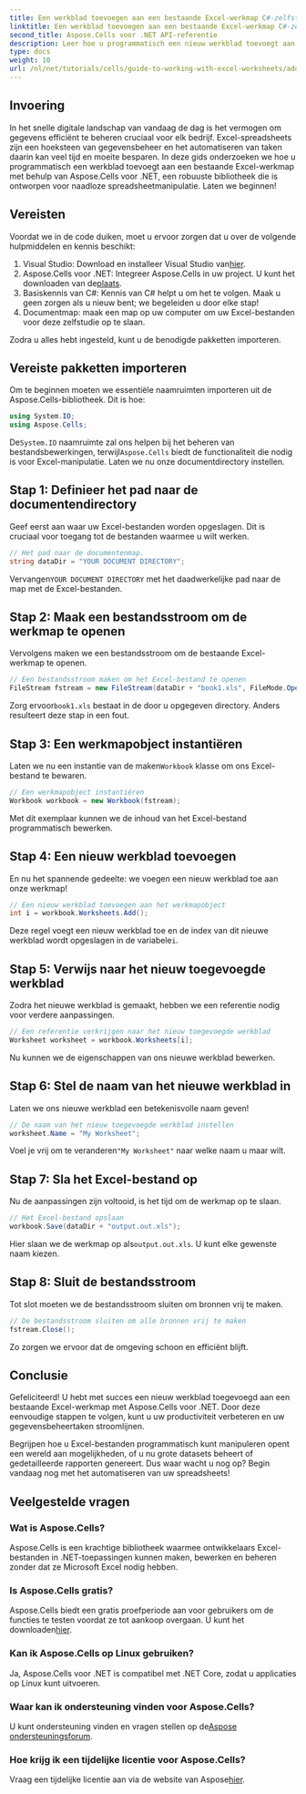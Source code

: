 ```yaml
---
title: Een werkblad toevoegen aan een bestaande Excel-werkmap C#-zelfstudie
linktitle: Een werkblad toevoegen aan een bestaande Excel-werkmap C#-zelfstudie
second_title: Aspose.Cells voor .NET API-referentie
description: Leer hoe u programmatisch een nieuw werkblad toevoegt aan een bestaande Excel-werkmap met Aspose.Cells voor .NET. Deze stapsgewijze handleiding behandelt het opslaan van de gewijzigde werkmap, waardoor het voor ontwikkelaars eenvoudig wordt.
type: docs
weight: 10
url: /nl/net/tutorials/cells/guide-to-working-with-excel-worksheets/adding-worksheet-to-existing-excel-workbook-csharp-tutorial/
---
```

## Invoering

In het snelle digitale landschap van vandaag de dag is het vermogen om gegevens efficiënt te beheren cruciaal voor elk bedrijf. Excel-spreadsheets zijn een hoeksteen van gegevensbeheer en het automatiseren van taken daarin kan veel tijd en moeite besparen. In deze gids onderzoeken we hoe u programmatisch een werkblad toevoegt aan een bestaande Excel-werkmap met behulp van Aspose.Cells voor .NET, een robuuste bibliotheek die is ontworpen voor naadloze spreadsheetmanipulatie. Laten we beginnen!

## Vereisten

Voordat we in de code duiken, moet u ervoor zorgen dat u over de volgende hulpmiddelen en kennis beschikt:

1.  Visual Studio: Download en installeer Visual Studio van[hier](https://visualstudio.microsoft.com/vs/).
2. Aspose.Cells voor .NET: Integreer Aspose.Cells in uw project. U kunt het downloaden van de[plaats](https://releases.aspose.com/cells/net/).
3. Basiskennis van C#: Kennis van C# helpt u om het te volgen. Maak u geen zorgen als u nieuw bent; we begeleiden u door elke stap!
4. Documentmap: maak een map op uw computer om uw Excel-bestanden voor deze zelfstudie op te slaan.

Zodra u alles hebt ingesteld, kunt u de benodigde pakketten importeren.

## Vereiste pakketten importeren

Om te beginnen moeten we essentiële naamruimten importeren uit de Aspose.Cells-bibliotheek. Dit is hoe:

```csharp
using System.IO;
using Aspose.Cells;
```

 De`System.IO` naamruimte zal ons helpen bij het beheren van bestandsbewerkingen, terwijl`Aspose.Cells` biedt de functionaliteit die nodig is voor Excel-manipulatie. Laten we nu onze documentdirectory instellen.

## Stap 1: Definieer het pad naar de documentendirectory

Geef eerst aan waar uw Excel-bestanden worden opgeslagen. Dit is cruciaal voor toegang tot de bestanden waarmee u wilt werken.

```csharp
// Het pad naar de documentenmap.
string dataDir = "YOUR DOCUMENT DIRECTORY";
```

 Vervangen`YOUR DOCUMENT DIRECTORY` met het daadwerkelijke pad naar de map met de Excel-bestanden.

## Stap 2: Maak een bestandsstroom om de werkmap te openen

Vervolgens maken we een bestandsstroom om de bestaande Excel-werkmap te openen.

```csharp
// Een bestandsstroom maken om het Excel-bestand te openen
FileStream fstream = new FileStream(dataDir + "book1.xls", FileMode.Open);
```

 Zorg ervoor`book1.xls` bestaat in de door u opgegeven directory. Anders resulteert deze stap in een fout.

## Stap 3: Een werkmapobject instantiëren

 Laten we nu een instantie van de maken`Workbook` klasse om ons Excel-bestand te bewaren.

```csharp
// Een werkmapobject instantiëren
Workbook workbook = new Workbook(fstream);
```

Met dit exemplaar kunnen we de inhoud van het Excel-bestand programmatisch bewerken.

## Stap 4: Een nieuw werkblad toevoegen

En nu het spannende gedeelte: we voegen een nieuw werkblad toe aan onze werkmap!

```csharp
// Een nieuw werkblad toevoegen aan het werkmapobject
int i = workbook.Worksheets.Add();
```

 Deze regel voegt een nieuw werkblad toe en de index van dit nieuwe werkblad wordt opgeslagen in de variabele`i`.

## Stap 5: Verwijs naar het nieuw toegevoegde werkblad

Zodra het nieuwe werkblad is gemaakt, hebben we een referentie nodig voor verdere aanpassingen.

```csharp
// Een referentie verkrijgen naar het nieuw toegevoegde werkblad
Worksheet worksheet = workbook.Worksheets[i];
```

Nu kunnen we de eigenschappen van ons nieuwe werkblad bewerken.

## Stap 6: Stel de naam van het nieuwe werkblad in

Laten we ons nieuwe werkblad een betekenisvolle naam geven!

```csharp
// De naam van het nieuw toegevoegde werkblad instellen
worksheet.Name = "My Worksheet";
```

 Voel je vrij om te veranderen`"My Worksheet"` naar welke naam u maar wilt.

## Stap 7: Sla het Excel-bestand op

Nu de aanpassingen zijn voltooid, is het tijd om de werkmap op te slaan.

```csharp
// Het Excel-bestand opslaan
workbook.Save(dataDir + "output.out.xls");
```

 Hier slaan we de werkmap op als`output.out.xls`. U kunt elke gewenste naam kiezen.

## Stap 8: Sluit de bestandsstroom

Tot slot moeten we de bestandsstroom sluiten om bronnen vrij te maken.

```csharp
// De bestandsstroom sluiten om alle bronnen vrij te maken
fstream.Close();
```

Zo zorgen we ervoor dat de omgeving schoon en efficiënt blijft.

## Conclusie

Gefeliciteerd! U hebt met succes een nieuw werkblad toegevoegd aan een bestaande Excel-werkmap met Aspose.Cells voor .NET. Door deze eenvoudige stappen te volgen, kunt u uw productiviteit verbeteren en uw gegevensbeheertaken stroomlijnen. 

Begrijpen hoe u Excel-bestanden programmatisch kunt manipuleren opent een wereld aan mogelijkheden, of u nu grote datasets beheert of gedetailleerde rapporten genereert. Dus waar wacht u nog op? Begin vandaag nog met het automatiseren van uw spreadsheets!

## Veelgestelde vragen

### Wat is Aspose.Cells?
Aspose.Cells is een krachtige bibliotheek waarmee ontwikkelaars Excel-bestanden in .NET-toepassingen kunnen maken, bewerken en beheren zonder dat ze Microsoft Excel nodig hebben.

### Is Aspose.Cells gratis?
 Aspose.Cells biedt een gratis proefperiode aan voor gebruikers om de functies te testen voordat ze tot aankoop overgaan. U kunt het downloaden[hier](https://releases.aspose.com/cells/net/).

### Kan ik Aspose.Cells op Linux gebruiken?
Ja, Aspose.Cells voor .NET is compatibel met .NET Core, zodat u applicaties op Linux kunt uitvoeren.

### Waar kan ik ondersteuning vinden voor Aspose.Cells?
 U kunt ondersteuning vinden en vragen stellen op de[Aspose ondersteuningsforum](https://forum.aspose.com/c/cells/9).

### Hoe krijg ik een tijdelijke licentie voor Aspose.Cells?
 Vraag een tijdelijke licentie aan via de website van Aspose[hier](https://purchase.conholdate.com/temporary-license/).